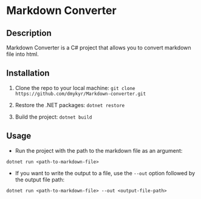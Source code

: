 # Markdown Converter

## Description
Markdown Converter is a C# project that allows you to convert markdown file into html.


## Installation

1. Clone the repo to your local machine:
`git clone https://github.com/dmykyr/Markdown-converter.git`

2. Restore the .NET packages:
`dotnet restore`

3. Build the project:
`dotnet build`


## Usage
* Run the project with the path to the markdown file as an argument:

`dotnet run <path-to-markdown-file>`

* If you want to write the output to a file, use the `--out` option followed by the output file path:

`dotnet run <path-to-markdown-file> --out <output-file-path>`